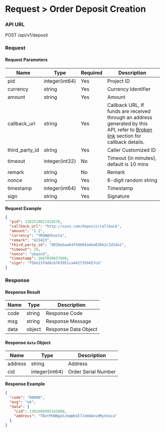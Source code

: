 # Request > Order Deposit Creation

### API URL

POST /api/v1/deposit

### Request

#### Request Parameters

| Name             | Type           | Required | Description                                                                                                                                                    |
| ---------------- | -------------- | -------- | -------------------------------------------------------------------------------------------------------------------------------------------------------------- |
| pid              | integer(int64) | Yes      | Project ID                                                                                                                                                     |
| currency         | string         | Yes      | Currency Identifier                                                                                                                                            |
| amount           | string         | Yes      | Amount                                                                                                                                                         |
| callback\_url    | string         | Yes      | Callback URL, If funds are received through an address generated by this API, refer to [Broken link](broken-reference "mention") section for callback details. |
| third\_party\_id | string         | Yes      | Caller Customized ID                                                                                                                                           |
| timeout          | integer(int32) | No       | Timeout (in minutes), default is 10 mins                                                                                                                       |
| remark           | string         | No       | Remark                                                                                                                                                         |
| nonce            | string         | Yes      | 6-digit random string                                                                                                                                          |
| timestamp        | integer(int64) | Yes      | Timestamp                                                                                                                                                      |
| sign             | string         | Yes      | Signature                                                                                                                                                      |

**Request Example**

```json
{
  "pid": 1382528827416576,
  "callback_url": "http://xxxx.com/deposit/callback",
  "amount": "1.2",
  "currency": "TRON@Shasta",
  "remark": "423423",
  "third_party_id": "0828ebaa64f44b04a4da836b2c2d1da1",
  "timeout": 10,
  "nonce": "ubqso3",
  "timestamp": 1687850657960,
  "sign": "f5be13fdd8c6f63951ca4427359457cb"
}
```

### Response

#### Response Result

| Name | Type   | Description          |
| ---- | ------ | -------------------- |
| code | string | Response Code        |
| msg  | string | Response Message     |
| data | object | Response Data Object |

#### Response `data` Object

| Name    | Type           | Description         |
| ------- | -------------- | ------------------- |
| address | string         | Address             |
| cid     | integer(int64) | Order Serial Number |

**Response Example**

```json
{
  "code": "00000",
  "msg": "ok",
  "data": {
    "cid": 1382686995161088,
    "address": "TBotPUNNgeSJmqWkSE7JoHdAnsdMyVnUca"
  }
}
```
